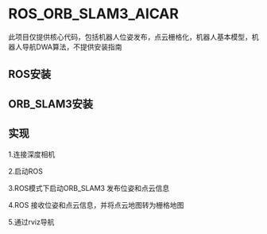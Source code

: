 # ROS_ORB_SLAM3_AICAR
此项目仅提供核心代码，包括机器人位姿发布，点云栅格化，机器人基本模型，机器人导航DWA算法，不提供安装指南
## ROS安装
## ORB_SLAM3安装
## 实现
1.连接深度相机

2.启动ROS

3.ROS模式下启动ORB_SLAM3 发布位姿和点云信息

4.ROS 接收位姿和点云信息，并将点云地图转为栅格地图

5.通过rviz导航

